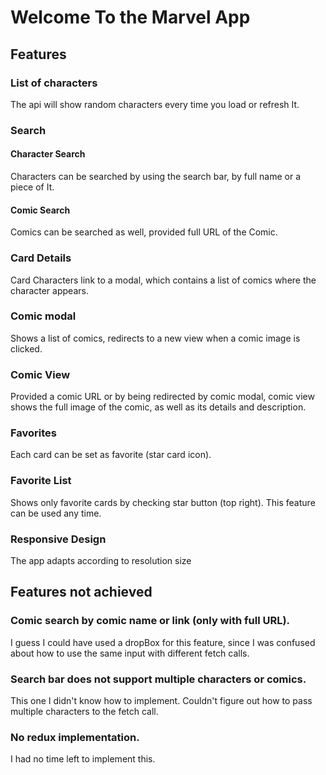 # Welcome To the Marvel App

## Features

### List of characters

The api will show random characters every time you load or refresh It.

### Search

#### Character Search

Characters can be searched by using the search bar, by full name or a piece of It.

#### Comic Search

Comics can be searched as well, provided full URL of the Comic.

### Card Details

Card Characters link to a modal, which contains a list of comics where the character appears.

### Comic modal

Shows a list of comics, redirects to a new view when a comic image is clicked.

### Comic View

Provided a comic URL or by being redirected by comic modal, comic view shows the full image of the comic, as well as its details and description.

### Favorites

Each card can be set as favorite (star card icon).

### Favorite List

Shows only favorite cards by checking star button (top right). This feature can be used any time.

### Responsive Design

The app adapts according to resolution size

## Features not achieved

### Comic search by comic name or link (only with full URL).

I guess I could have used a dropBox for this feature, since I was confused about how to use the same input with different fetch calls.

### Search bar does not support multiple characters or comics.

This one I didn't know how to implement. Couldn't figure out how to pass multiple characters to the fetch call.

### No redux implementation.

I had no time left to implement this.
